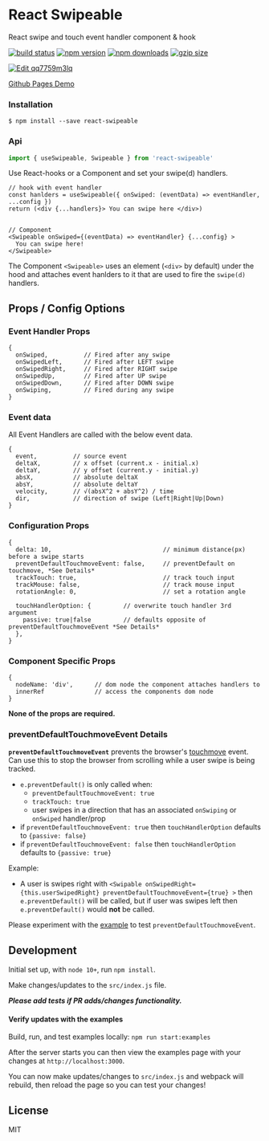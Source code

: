 React Swipeable
=========================

React swipe and touch event handler component & hook

[![build status](https://img.shields.io/travis/dogfessional/react-swipeable/master.svg?style=flat-square)](https://travis-ci.org/dogfessional/react-swipeable) [![npm version](https://img.shields.io/npm/v/react-swipeable.svg?style=flat-square)](https://www.npmjs.com/package/react-swipeable) [![npm downloads](https://img.shields.io/npm/dm/react-swipeable.svg?style=flat-square)](https://www.npmjs.com/package/react-swipeable) [![gzip size](https://flat.badgen.net/bundlephobia/minzip/react-swipeable)](https://bundlephobia.com/result?p=react-swipeable)

[![Edit qq7759m3lq](https://codesandbox.io/static/img/play-codesandbox.svg)](https://codesandbox.io/s/qq7759m3lq?module=%2Fsrc%2FCarousel.js)

[Github Pages Demo](https://dogfessional.github.io/react-swipeable/)

### Installation
```
$ npm install --save react-swipeable
```

### Api
```js
import { useSwipeable, Swipeable } from 'react-swipeable'
```
Use React-hooks or a Component and set your swipe(d) handlers.
```
// hook with event handler
const hanlders = useSwipeable({ onSwiped: (eventData) => eventHandler, ...config })
return (<div {...handlers}> You can swipe here </div>)


// Component
<Swipeable onSwiped={(eventData) => eventHandler} {...config} >
  You can swipe here!
</Swipeable>
```

The Component `<Swipeable>` uses an element (`<div>` by default) under the hood and attaches event hanlders to it that are used to fire the `swipe(d)` handlers.

## Props / Config Options

### Event Handler Props

```
{
  onSwiped,          // Fired after any swipe
  onSwipedLeft,      // Fired after LEFT swipe
  onSwipedRight,     // Fired after RIGHT swipe
  onSwipedUp,        // Fired after UP swipe
  onSwipedDown,      // Fired after DOWN swipe
  onSwiping,         // Fired during any swipe
}
```

### Event data
All Event Handlers are called with the below event data.
```
{
  event,          // source event
  deltaX,         // x offset (current.x - initial.x)
  deltaY,         // y offset (current.y - initial.y)
  absX,           // absolute deltaX
  absY,           // absolute deltaY
  velocity,       // √(absX^2 + absY^2) / time
  dir,            // direction of swipe (Left|Right|Up|Down)
}
```

### Configuration Props

```
{
  delta: 10,                               // minimum distance(px) before a swipe starts
  preventDefaultTouchmoveEvent: false,     // preventDefault on touchmove, *See Details*
  trackTouch: true,                        // track touch input
  trackMouse: false,                       // track mouse input
  rotationAngle: 0,                        // set a rotation angle

  touchHandlerOption: {         // overwrite touch handler 3rd argument
    passive: true|false         // defaults opposite of preventDefaultTouchmoveEvent *See Details*
  },
}
```

### Component Specific Props

```
{
  nodeName: 'div',      // dom node the component attaches handlers to
  innerRef              // access the components dom node
}
```

**None of the props are required.**

### preventDefaultTouchmoveEvent Details

**`preventDefaultTouchmoveEvent`** prevents the browser's [touchmove](https://developer.mozilla.org/en-US/docs/Web/Events/touchmove) event. Can use this to stop the browser from scrolling while a user swipe is being tracked.
* `e.preventDefault()` is only called when:
  * `preventDefaultTouchmoveEvent: true`
  * `trackTouch: true`
  * user swipes in a direction that has an associated `onSwiping` or `onSwiped` handler/prop
* if `preventDefaultTouchmoveEvent: true` then `touchHandlerOption` defaults to `{passive: false}`
* if `preventDefaultTouchmoveEvent: false` then `touchHandlerOption` defaults to `{passive: true}`

Example:
   * A user is swipes right with `<Swipable onSwipedRight={this.userSwipedRight} preventDefaultTouchmoveEvent={true} >` then `e.preventDefault()` will be called, but if user was swipes left then `e.preventDefault()` would **not** be called.

Please experiment with the [example](http://dogfessional.github.io/react-swipeable/) to test `preventDefaultTouchmoveEvent`.


## Development

Initial set up, with `node 10+`, run `npm install`.

Make changes/updates to the `src/index.js` file.

***Please add tests if PR adds/changes functionality.***

#### Verify updates with the examples

Build, run, and test examples locally:
`npm run start:examples`

After the server starts you can then view the examples page with your changes at `http://localhost:3000`.

You can now make updates/changes to `src/index.js` and webpack will rebuild, then reload the page so you can test your changes!

## License

MIT
